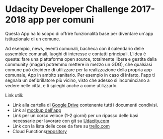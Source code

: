 # Udacity Developer Challenge 2017-2018 app per comuni

Questa App ha lo scopo di offrire funzionalità base per diventare un'app istituzionale di un comune. 

Ad esempio, news, eventi comunali, bacheca con il calendario delle assemblee comunali, luoghi di interesse e contatti principali. L’idea è questa: fare una piattaforma open source, totalmente libera e gestita dalla community (magari potremmo mettere in mezzo un GDG), che qualsiasi comune può decidere di utilizzare per la realizzazione della propria app comunale, App in ambito sanitario. Per esempio in caso di infarto, l'app ti segnala un defibrillatore più vicino, visto che adesso si incominciano a vedere nelle città, e ti spieghi anche a come utilizzarlo.

Link utili:

<ul>
  <li>Link alla cartella di <a href="https://drive.google.com/drive/folders/1oIT6jP9hOC0OMYAxS77N0TzA9AoT7cWp">Google Drive</a> contenente tutti i documenti condivisi.</li>
  <li>Link al <a href="https://mockingbot.com/app/EbpfzPV02yoy13WgfEgtElKKP4gsTpP#screen=sB296C85A981515000841942">mockup dell'app</a></li>
  <li>Link per un corso veloce (1-2 giorni) per un ripasso delle basi necessarie per lavorare con git su <a href="https://classroom.udacity.com/courses/ud775">Udacity.com</a></li>
  <li>Link con la lista delle cose da fare su <a href="https://trello.com/">trello.com</a></li>
  <li>Cloud Functions<a href="https://github.com/communikein/comunicapp-backend">repository</a></li>
</ul>

